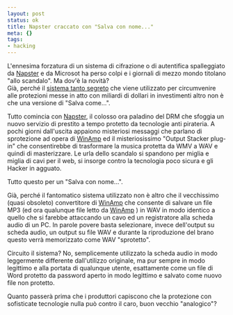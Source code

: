 ```yaml
--- 
layout: post
status: ok
title: Napster craccato con "Salva con nome..."
meta: {}
tags: 
- hacking
---
```

 L'ennesima forzatura di un sistema di cifrazione o di autentifica spalleggiato da <a href="http://www.napster.com/">Napster</a> e da Microsot ha perso colpi e i giornali di mezzo mondo titolano "allo scandalo". Ma dov'è la novità?  
Già, perché il <a href="http://www.stuff.co.nz/stuff/0,2106,3189925a28,00.html">sistema tanto segreto</a> che viene utilizzato per circumvenire alle protezioni messe in atto con miliardi di dollari in investimenti altro non è che una versione di "Salva come...".  
  
Tutto comincia con <a href="http://www.napster.com/">Napster</a>, il colosso ora paladino del DRM che sfoggia un nuovo servizio di prestito a tempo protetto da tecnologie anti pirateria. A pochi giorni dall'uscita appaiono misteriosi messaggi che parlano di sprotezione ad opera di <a href="http://www.winamp.com/">WinAmp</a> ed il misteriosissimo "Output Stacker plug-in" che consentirebbe di trasformare la musica protetta da WMV a WAV e quindi di masterizzare. Le urla dello scandalo si spandono per miglia e miglia di cavi per il web, si insorge contro la tecnologia poco sicura e gli Hacker in agguato.  
  
Tutto questo per un "Salva con nome...".  
  
Già, perché il fantomatico sistema utilizzato non è altro che il vecchissimo (quasi obsoleto) convertitore di <a href="http://www.winamp.com/">WinAmp</a> che consente di salvare un file MP3 (ed ora qualunque file letto da <a href="http://www.winamp.com/">WinAmp</a> ) in WAV in modo identico a quello che si farebbe attaccando un cavo ed un registratore alla scheda audio di un PC. In parole povere basta selezionare, invece dell'output su scheda audio, un output su file WAV e durante la riproduzione del brano questo verrà memorizzato come WAV "sprotetto".  
  
Circuito il sistema? No, semplicemente utilizzato la scheda audio in modo leggermente differente dall'utilizzo originale, ma pur sempre in modo legittimo e alla portata di qualunque utente, esattamente come un file di Word protetto da password aperto in modo legittimo e salvato come nuovo file non protetto.  
  
Quanto passerà prima che i produttori capiscono che la protezione con sofisticate tecnologie nulla può contro il caro, buon vecchio "analogico"?
